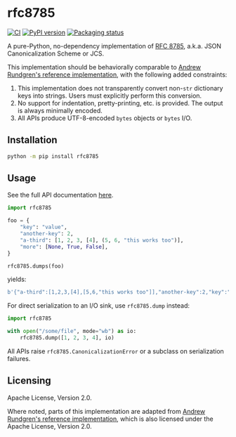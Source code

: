 # rfc8785

<!--- BADGES: START --->
[![CI](https://github.com/trailofbits/rfc8785.py/actions/workflows/tests.yml/badge.svg)](https://github.com/trailofbits/rfc8785.py/actions/workflows/tests.yml)
[![PyPI version](https://badge.fury.io/py/rfc8785.svg)](https://pypi.org/project/rfc8785)
[![Packaging status](https://repology.org/badge/tiny-repos/python:rfc8785.svg)](https://repology.org/project/python:rfc8785/versions)
<!--- BADGES: END --->

A pure-Python, no-dependency implementation of [RFC 8785], a.k.a. JSON Canonicalization Scheme or JCS.

This implementation should be behaviorally comparable to
[Andrew Rundgren's reference implementation], with the following added constraints:

1. This implementation does not transparently convert non-`str` dictionary keys into
   strings. Users must explicitly perform this conversion.
1. No support for indentation, pretty-printing, etc. is provided. The output is always
   minimally encoded.
2. All APIs produce UTF-8-encoded `bytes` objects or `bytes` I/O.

## Installation

```bash
python -m pip install rfc8785
```

## Usage

See the full API documentation [here].

```python
import rfc8785

foo = {
    "key": "value",
    "another-key": 2,
    "a-third": [1, 2, 3, [4], (5, 6, "this works too")],
    "more": [None, True, False],
}

rfc8785.dumps(foo)
```

yields:

```python
b'{"a-third":[1,2,3,[4],[5,6,"this works too"]],"another-key":2,"key":"value","more":[null,true,false]}'
```

For direct serialization to an I/O sink, use `rfc8785.dump` instead:

```python
import rfc8785

with open("/some/file", mode="wb") as io:
    rfc8785.dump([1, 2, 3, 4], io)
```

All APIs raise `rfc8785.CanonicalizationError` or a subclass on serialization failures.

## Licensing

Apache License, Version 2.0.

Where noted, parts of this implementation are adapted from [Andrew Rundgren's reference implementation], which is also licensed under the Apache License, Version 2.0.

[RFC 8785]: https://datatracker.ietf.org/doc/html/rfc8785

[Andrew Rundgren's reference implementation]: https://github.com/cyberphone/json-canonicalization/tree/master/python3

[here]: https://trailofbits.github.io/rfc8785.py
